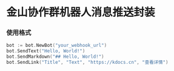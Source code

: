 # 金山协作群机器人消息推送封装
### 使用格式
```go
bot := bot.NewBot("your_webhook_url")
bot.SendText("Hello, World!")
bot.SendMarkdown("## Hello, World!")
bot.SendLink("Title", "Text", "https://kdocs.cn", "查看详情")
```